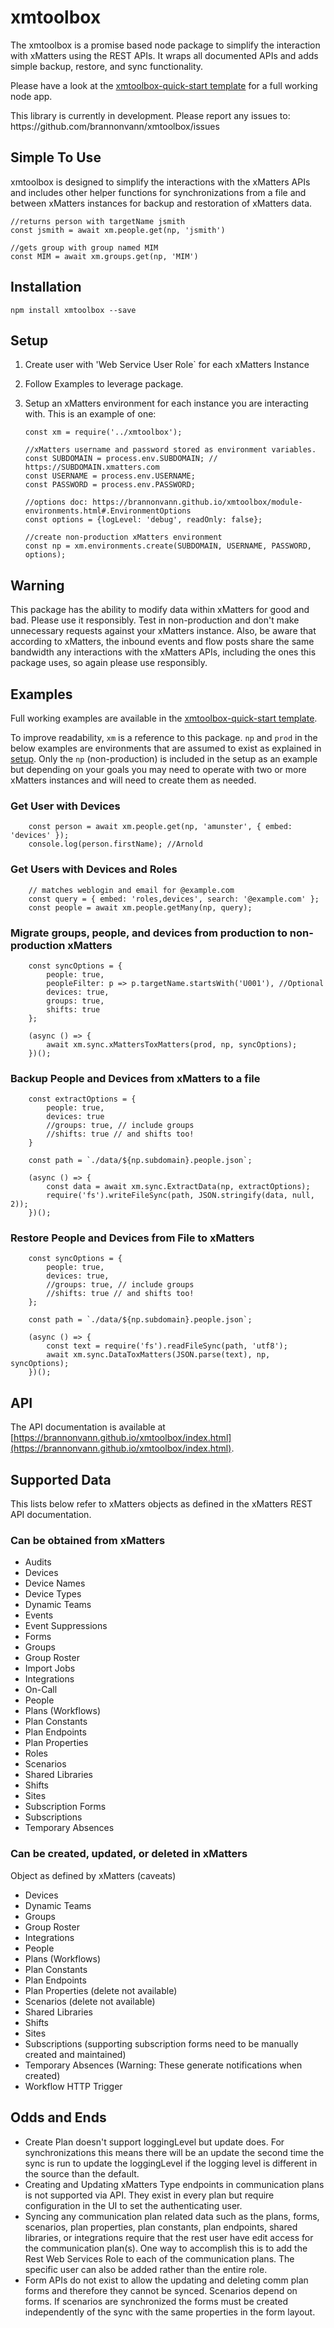 # xmtoolbox

The xmtoolbox is a promise based node package to simplify the interaction with xMatters using the REST APIs. It wraps all documented APIs and adds simple backup, restore, and sync functionality.

Please have a look at the [xmtoolbox-quick-start template](https://github.com/brannonvann/xmtoolbox-quick-start) for a full working node app.

<aside class="notice">
This library is currently in development. Please report any issues to: https://github.com/brannonvann/xmtoolbox/issues 
</aside>

## Simple To Use

xmtoolbox is designed to simplify the interactions with the xMatters APIs and includes other helper functions for synchronizations from a file and between xMatters instances for backup and restoration of xMatters data.

    //returns person with targetName jsmith
    const jsmith = await xm.people.get(np, 'jsmith')

    //gets group with group named MIM
    const MIM = await xm.groups.get(np, 'MIM')

## Installation

    npm install xmtoolbox --save

## Setup

1.  Create user with 'Web Service User Role` for each xMatters Instance
2.  Follow Examples to leverage package.
3.  Setup an xMatters environment for each instance you are interacting with. This is an example of one:

        const xm = require('../xmtoolbox');

        //xMatters username and password stored as environment variables.
        const SUBDOMAIN = process.env.SUBDOMAIN; // https://SUBDOMAIN.xmatters.com
        const USERNAME = process.env.USERNAME;
        const PASSWORD = process.env.PASSWORD;

        //options doc: https://brannonvann.github.io/xmtoolbox/module-environments.html#.EnvironmentOptions
        const options = {logLevel: 'debug', readOnly: false};

        //create non-production xMatters environment
        const np = xm.environments.create(SUBDOMAIN, USERNAME, PASSWORD, options);

## Warning

This package has the ability to modify data within xMatters for good and bad. Please use it responsibly. Test in non-production and don't make unnecessary requests against your xMatters instance. Also, be aware that according to xMatters, the inbound events and flow posts share the same bandwidth any interactions with the xMatters APIs, including the ones this package uses, so again please use responsibly.

## Examples

Full working examples are available in the [xmtoolbox-quick-start template](https://github.com/brannonvann/xmtoolbox-quick-start).

To improve readability, `xm` is a reference to this package. `np` and `prod` in the below examples are environments that are assumed to exist as explained in [setup](#setup). Only the `np` (non-production) is included in the setup as an example but depending on your goals you may need to operate with two or more xMatters instances and will need to create them as needed.

### Get User with Devices

        const person = await xm.people.get(np, 'amunster', { embed: 'devices' });
        console.log(person.firstName); //Arnold

### Get Users with Devices and Roles

        // matches weblogin and email for @example.com
        const query = { embed: 'roles,devices', search: '@example.com' };
        const people = await xm.people.getMany(np, query);

### Migrate groups, people, and devices from production to non-production xMatters

        const syncOptions = {
            people: true,
            peopleFilter: p => p.targetName.startsWith('U001'), //Optional
            devices: true,
            groups: true,
            shifts: true
        };

        (async () => {
            await xm.sync.xMattersToxMatters(prod, np, syncOptions);
        })();

### Backup People and Devices from xMatters to a file

        const extractOptions = {
            people: true,
            devices: true
            //groups: true, // include groups
            //shifts: true // and shifts too!
        }

        const path = `./data/${np.subdomain}.people.json`;

        (async () => {
            const data = await xm.sync.ExtractData(np, extractOptions);
            require('fs').writeFileSync(path, JSON.stringify(data, null, 2));
        })();

### Restore People and Devices from File to xMatters

        const syncOptions = {
            people: true,
            devices: true,
            //groups: true, // include groups
            //shifts: true // and shifts too!
        };

        const path = `./data/${np.subdomain}.people.json`;

        (async () => {
            const text = require('fs').readFileSync(path, 'utf8');
            await xm.sync.DataToxMatters(JSON.parse(text), np, syncOptions);
        })();

## API

The API documentation is available at [https://brannonvann.github.io/xmtoolbox/index.html](https://brannonvann.github.io/xmtoolbox/index.html).

## Supported Data

This lists below refer to xMatters objects as defined in the xMatters REST API documentation.

### Can be obtained from xMatters

- Audits
- Devices
- Device Names
- Device Types
- Dynamic Teams
- Events
- Event Suppressions
- Forms
- Groups
- Group Roster
- Import Jobs
- Integrations
- On-Call
- People
- Plans (Workflows)
- Plan Constants
- Plan Endpoints
- Plan Properties
- Roles
- Scenarios
- Shared Libraries
- Shifts
- Sites
- Subscription Forms
- Subscriptions
- Temporary Absences

### Can be created, updated, or deleted in xMatters

Object as defined by xMatters (caveats)

- Devices
- Dynamic Teams
- Groups
- Group Roster
- Integrations
- People
- Plans (Workflows)
- Plan Constants
- Plan Endpoints
- Plan Properties (delete not available)
- Scenarios (delete not available)
- Shared Libraries
- Shifts
- Sites
- Subscriptions (supporting subscription forms need to be manually created and maintained)
- Temporary Absences (Warning: These generate notifications when created)
- Workflow HTTP Trigger

## Odds and Ends

- Create Plan doesn't support loggingLevel but update does. For synchronizations this means there will be an update the second time the sync is run to update the loggingLevel if the logging level is different in the source than the default.
- Creating and Updating xMatters Type endpoints in communication plans is not supported via API. They exist in every plan but require configuration in the UI to set the authenticating user.
- Syncing any communication plan related data such as the plans, forms, scenarios, plan properties, plan constants, plan endpoints, shared libraries, or integrations require that the rest user have edit access for the communication plan(s). One way to accomplish this is to add the Rest Web Services Role to each of the communication plans. The specific user can also be added rather than the entire role.
- Form APIs do not exist to allow the updating and deleting comm plan forms and therefore they cannot be synced. Scenarios depend on forms. If scenarios are synchronized the forms must be created independently of the sync with the same properties in the form layout.
